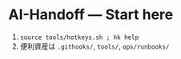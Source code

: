 # AI-Handoff — Start here
1) `source tools/hotkeys.sh ; hk help`
2) 便利資産は `.githooks/`, `tools/`, `ops/runbooks/`

